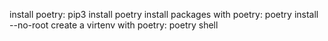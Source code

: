 install poetry: pip3 install poetry
install packages with poetry: poetry install --no-root
create a virtenv with poetry: poetry shell